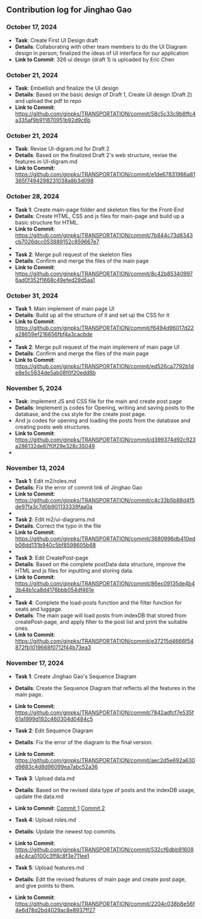 ## Contribution log for Jinghao Gao

### October 17, 2024
- **Task**: Create First UI Design draft
- **Details**: Collaborating with other team members to do the UI Diagram design in person; finalized the ideas of UI interface for our application
- **Link to Commit**: 326 ui design (draft 1) is uploaded by Eric Chen

### October 21, 2024
- **Task**: Embellish and finalize the UI design
- **Details**: Based on the basic design of Draft 1, Create UI design (Draft 2) and upload the pdf to repo
- **Link to Commit**: https://github.com/ginpks/TRANSPORTATION/commit/58c5c33c9b8ffc4a335af9b911870951b92d9c6b

### October 21, 2024
- **Task**: Revise UI-digram.md for Draft 2
- **Details**: Based on the finalized Draft 2's web structure, revise the features in UI-digram.md
- **Link to Commit**: https://github.com/ginpks/TRANSPORTATION/commit/e1de67831966a81365f7494298231038a8b3d098

### October 28, 2024
- **Task 1**: Create main-page folder and skeleton files for the Front-End
- **Details**: Create HTML, CSS and js files for main-page and build up a basic structure for HTML.
- **Link to Commit**: https://github.com/ginpks/TRANSPORTATION/commit/7b844c73d8343cb7026dcc053889152c859667e7
-
- **Task 2**: Merge pull request of the skeleton files
- **Details**: Confirm and merge the files of the main page
- **Link to Commit**: https://github.com/ginpks/TRANSPORTATION/commit/8c42b853409976ad0f352f1668c49efed29d5aa1

### October 31, 2024
- **Task 1**: Main implement of main page UI
- **Details**: Build up all the structure of it and set up the CSS for it
- **Link to Commit**: https://github.com/ginpks/TRANSPORTATION/commit/f6494d96017d22a28659ef216656fbf4a3cacbde
-
- **Task 2**: Merge pull request of the main implement of main page UI
- **Details**: Confirm and merge the files of the main page
- **Link to Commit**: https://github.com/ginpks/TRANSPORTATION/commit/ed526ca7792b1de8e5c5634de5ab08f0f20edd8b

### November 5, 2024
- **Task**: implement JS and CSS file for the main and create post page
- **Details**: Implement js codes for Opening, writing and saving posts to the database, and the css style for the create post page.
- And js codes for opening and loading the posts from the database and creating posts web structures.
- **Link to Commit**: https://github.com/ginpks/TRANSPORTATION/commit/d399374d92c923a286132de87f0f29e328c35049
-

### November 13, 2024
- **Task 1**: Edit m2/roles.md
- **Details**: Fix the error of commit link of Jinghao Gao
- **Link to Commit**: https://github.com/ginpks/TRANSPORTATION/commit/c4c33b5b88d4f5de97fa3c7d0b901133339faa0a
-
- **Task 2**: Edit m2/ui-diagrams.md
- **Details**: Correct the typo in the file
- **Link to Commit**: https://github.com/ginpks/TRANSPORTATION/commit/3880996db410edb08dd131b940c5bf8598605b68
- 
- **Task 3**: Edit CreatePost-page
- **Details**: Based on the complete postData data structure, improve the HTML and js files for inputting and storing data.
- **Link to Commit**: https://github.com/ginpks/TRANSPORTATION/commit/86ec09135de4b43b44b1ca8d4176bbb054df461e
-
- **Task 4**: Complete the load-posts function and the filter function for seats and luggage.
- **Details**: The main page will load posts from indexDB that stored from createPost-page, and apply filter to the post list and print the suitable ones.
- **Link to Commit**: https://github.com/ginpks/TRANSPORTATION/commit/e37215d4666f54872fb1019668f0712f44b73ea3

### November 17, 2024
- **Task 1**: Create Jinghao Gao's Sequence Diagram
- **Details**: Create the Sequence Diagram that reflects all the features in the main page.
- **Link to Commit**: https://github.com/ginpks/TRANSPORTATION/commit/7842adfcf7e535f61a1999d192c460304d0484c5

- **Task 2**: Edit Sequence Diagram
- **Details**: Fix the error of the diagram to the final version.
- **Link to Commit**: https://github.com/ginpks/TRANSPORTATION/commit/aec2d5e692a630d9883c4d8d96099ea7abc52a36

- **Task 3**: Upload data.md
- **Details**: Based on the revised data type of posts and the indexDB usage, update the data.md 
- **Link to Commit**: [Commit 1](https://github.com/ginpks/TRANSPORTATION/commit/b7415652bb5e80525dd36181475bf8b3f0365f9d)
                      [Commit 2](https://github.com/ginpks/TRANSPORTATION/commit/ce71a2cec7acdfcfc8cff70ef7f0393d861a9577)

- **Task 4**: Upload roles.md
- **Details**: Update the newest top commits.
- **Link to Commit**: https://github.com/ginpks/TRANSPORTATION/commit/532cf6dbb91608a4c4ca0100c3ff8c8f3e711ee1

- **Task 5**: Upload features.md
- **Details**: Edit the revised features of main page and create post page, and give points to them.
- **Link to Commit**: https://github.com/ginpks/TRANSPORTATION/commit/2204c038b8e56f4e6d78d2bd4029ac8e8937ff27
